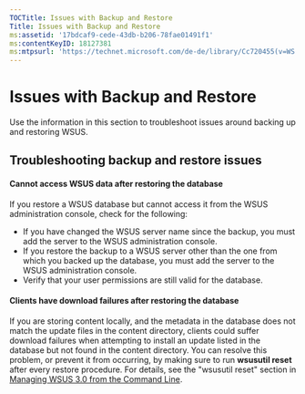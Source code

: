 ```yaml
---
TOCTitle: Issues with Backup and Restore
Title: Issues with Backup and Restore
ms:assetid: '17bdcaf9-cede-43db-b206-78fae01491f1'
ms:contentKeyID: 18127381
ms:mtpsurl: 'https://technet.microsoft.com/de-de/library/Cc720455(v=WS.10)'
---
```


Issues with Backup and Restore
==============================

Use the information in this section to troubleshoot issues around backing up and restoring WSUS.

Troubleshooting backup and restore issues
-----------------------------------------

#### Cannot access WSUS data after restoring the database

If you restore a WSUS database but cannot access it from the WSUS administration console, check for the following:

-   If you have changed the WSUS server name since the backup, you must add the server to the WSUS administration console.
-   If you restore the backup to a WSUS server other than the one from which you backed up the database, you must add the server to the WSUS administration console.
-   Verify that your user permissions are still valid for the database.

#### Clients have download failures after restoring the database

If you are storing content locally, and the metadata in the database does not match the update files in the content directory, clients could suffer download failures when attempting to install an update listed in the database but not found in the content directory. You can resolve this problem, or prevent it from occurring, by making sure to run **wsusutil reset** after every restore procedure. For details, see the "wsusutil reset" section in [Managing WSUS 3.0 from the Command Line](https://technet.microsoft.com/e0934a67-f0ed-41a3-bf57-78fd9ac94943).
